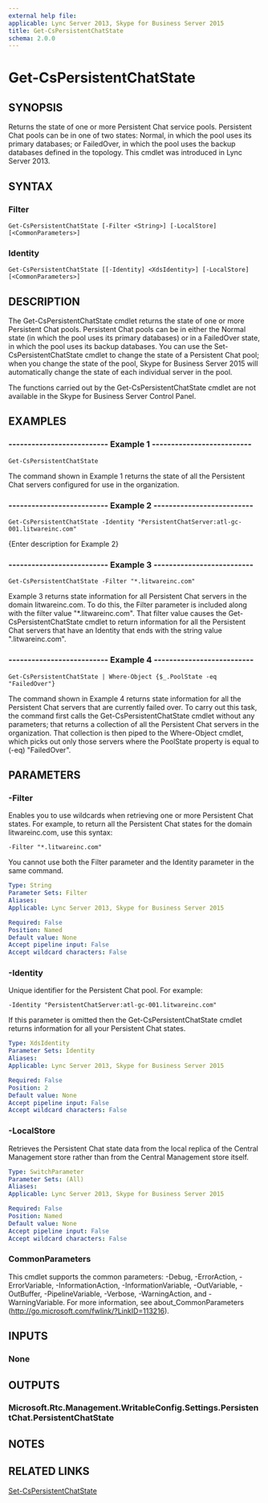 ```yaml
---
external help file: 
applicable: Lync Server 2013, Skype for Business Server 2015
title: Get-CsPersistentChatState
schema: 2.0.0
---
```


# Get-CsPersistentChatState

## SYNOPSIS
Returns the state of one or more Persistent Chat service pools.
Persistent Chat pools can be in one of two states: Normal, in which the pool uses its primary databases; or FailedOver, in which the pool uses the backup databases defined in the topology.
This cmdlet was introduced in Lync Server 2013.


## SYNTAX

### Filter
```
Get-CsPersistentChatState [-Filter <String>] [-LocalStore] [<CommonParameters>]
```

### Identity
```
Get-CsPersistentChatState [[-Identity] <XdsIdentity>] [-LocalStore] [<CommonParameters>]
```

## DESCRIPTION
The Get-CsPersistentChatState cmdlet returns the state of one or more Persistent Chat pools.
Persistent Chat pools can be in either the Normal state (in which the pool uses its primary databases) or in a FailedOver state, in which the pool uses its backup databases.
You can use the Set-CsPersistentChatState cmdlet to change the state of a Persistent Chat pool; when you change the state of the pool, Skype for Business Server 2015 will automatically change the state of each individual server in the pool.

The functions carried out by the Get-CsPersistentChatState cmdlet are not available in the Skype for Business Server Control Panel.


## EXAMPLES

### -------------------------- Example 1 --------------------------
```
Get-CsPersistentChatState
```

The command shown in Example 1 returns the state of all the Persistent Chat servers configured for use in the organization.

### -------------------------- Example 2 --------------------------
```
Get-CsPersistentChatState -Identity "PersistentChatServer:atl-gc-001.litwareinc.com"
```

{Enter description for Example 2}

### -------------------------- Example 3 --------------------------
```
Get-CsPersistentChatState -Filter "*.litwareinc.com"
```

Example 3 returns state information for all Persistent Chat servers in the domain litwareinc.com.
To do this, the Filter parameter is included along with the filter value "*.litwareinc.com".
That filter value causes the Get-CsPersistentChatState cmdlet to return information for all the Persistent Chat servers that have an Identity that ends with the string value ".litwareinc.com".

### -------------------------- Example 4 --------------------------
```
Get-CsPersistentChatState | Where-Object {$_.PoolState -eq "FailedOver"}
```

The command shown in Example 4 returns state information for all the Persistent Chat servers that are currently failed over.
To carry out this task, the command first calls the Get-CsPersistentChatState cmdlet without any parameters; that returns a collection of all the Persistent Chat servers in the organization.
That collection is then piped to the Where-Object cmdlet, which picks out only those servers where the PoolState property is equal to (-eq) "FailedOver".


## PARAMETERS

### -Filter
Enables you to use wildcards when retrieving one or more Persistent Chat states.
For example, to return all the Persistent Chat states for the domain litwareinc.com, use this syntax:

`-Filter "*.litwareinc.com"`

You cannot use both the Filter parameter and the Identity parameter in the same command.

```yaml
Type: String
Parameter Sets: Filter
Aliases: 
Applicable: Lync Server 2013, Skype for Business Server 2015

Required: False
Position: Named
Default value: None
Accept pipeline input: False
Accept wildcard characters: False
```

### -Identity
Unique identifier for the Persistent Chat pool.
For example:

`-Identity "PersistentChatServer:atl-gc-001.litwareinc.com"`

If this parameter is omitted then the Get-CsPersistentChatState cmdlet returns information for all your Persistent Chat states.

```yaml
Type: XdsIdentity
Parameter Sets: Identity
Aliases: 
Applicable: Lync Server 2013, Skype for Business Server 2015

Required: False
Position: 2
Default value: None
Accept pipeline input: False
Accept wildcard characters: False
```

### -LocalStore
Retrieves the Persistent Chat state data from the local replica of the Central Management store rather than from the Central Management store itself.

```yaml
Type: SwitchParameter
Parameter Sets: (All)
Aliases: 
Applicable: Lync Server 2013, Skype for Business Server 2015

Required: False
Position: Named
Default value: None
Accept pipeline input: False
Accept wildcard characters: False
```

### CommonParameters
This cmdlet supports the common parameters: -Debug, -ErrorAction, -ErrorVariable, -InformationAction, -InformationVariable, -OutVariable, -OutBuffer, -PipelineVariable, -Verbose, -WarningAction, and -WarningVariable. For more information, see about_CommonParameters (http://go.microsoft.com/fwlink/?LinkID=113216).

## INPUTS

### None


## OUTPUTS

### Microsoft.Rtc.Management.WritableConfig.Settings.PersistentChat.PersistentChatState


## NOTES


## RELATED LINKS

[Set-CsPersistentChatState](Set-CsPersistentChatState.md)
